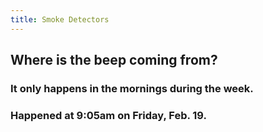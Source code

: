 ```yaml
---
title: Smoke Detectors
---
```


## Where is the beep coming from?

### It only happens in the mornings during the week.
### Happened at 9:05am on Friday, Feb. 19.
